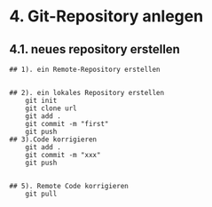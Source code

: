 
# 4. Git-Repository anlegen

## 4.1. neues repository erstellen

```shell
## 1). ein Remote-Repository erstellen
    

## 2). ein lokales Repository erstellen 
    git init
    git clone url
    git add .
    git commit -m "first"
    git push
## 3).Code korrigieren
    git add .
    git commit -m "xxx"
    git push


## 5). Remote Code korrigieren
    git pull

```


